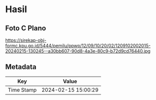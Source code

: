 # Hasil

## Foto C Plano

https://sirekap-obj-formc.kpu.go.id/5444/pemilu/ppwp/12/09/10/20/02/1209102002015-20240215-130245--a30bb607-90d8-4a3e-80c9-b72d9cd76440.jpg


## Metadata

| Key        | Value               |
| ---------- | ------------------- |
| Time Stamp | 2024-02-15 15:00:29 |



